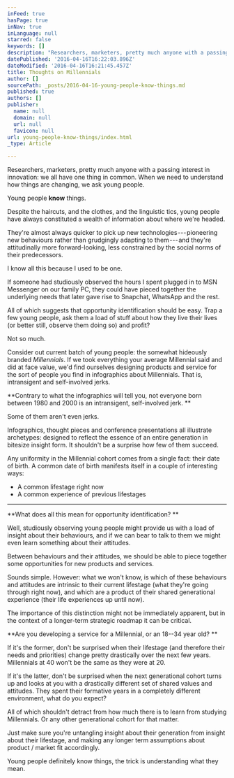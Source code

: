 ```yaml
---
inFeed: true
hasPage: true
inNav: true
inLanguage: null
starred: false
keywords: []
description: "Researchers, marketers, pretty much anyone with a passing interest in innovation: we all have one thing in common.\_When we need to understand how things are changing, we ask young people.\_"
datePublished: '2016-04-16T16:22:03.896Z'
dateModified: '2016-04-16T16:21:45.457Z'
title: Thoughts on Millennials
author: []
sourcePath: _posts/2016-04-16-young-people-know-things.md
published: true
authors: []
publisher:
  name: null
  domain: null
  url: null
  favicon: null
url: young-people-know-things/index.html
_type: Article

---
```

Researchers, marketers, pretty much anyone with a passing interest in innovation: we all have one thing in common. When we need to understand how things are changing, we ask young people. 

Young people **know** things. 

Despite the haircuts, and the clothes, and the linguistic tics, young people have always constituted a wealth of information about where we're headed. 

They're almost always quicker to pick up new technologies --- pioneering new behaviours rather than grudgingly adapting to them --- and they're attitudinally more forward-looking, less constrained by the social norms of their predecessors. 

I know all this because I used to be one. 

If someone had studiously observed the hours I spent plugged in to MSN Messenger on our family PC, they could have pieced together the underlying needs that later gave rise to Snapchat, WhatsApp and the rest. 

All of which suggests that opportunity identification should be easy. Trap a few young people, ask them a load of stuff about how they live their lives (or better still, observe them doing so) and profit?

Not so much. 

Consider out current batch of young people: the somewhat hideously branded _Millennials_.
If we took everything your average Millennial said and did at face value, we'd find ourselves designing products and service for the sort of people you find in infographics about Millennials. That is, intransigent and self-involved jerks. 

**Contrary to what the infographics will tell you, not everyone born between 1980 and 2000 is an intransigent, self-involved jerk. **

Some of them aren't even jerks. 

Infographics, thought pieces and conference presentations all illustrate archetypes: designed to reflect the essence of an entire generation in bitesize insight form. It shouldn't be a surprise how few of them succeed. 

Any uniformity in the Millennial cohort comes from a single fact: their date of birth. A common date of birth manifests itself in a couple of interesting ways:

* A common lifestage right now
* A common experience of previous lifestages

****

**What does all this mean for opportunity identification? **

Well, studiously observing young people might provide us with a load of insight about their behaviours, and if we can bear to talk to them we might even learn something about their attitudes. 

Between behaviours and their attitudes, we should be able to piece together some opportunities for new products and services. 

Sounds simple. However: what we won't know, is which of these behaviours and attitudes are intrinsic to their current lifestage (what they're going through right now), and which are a product of their shared generational experience (their life experiences up until now). 

The importance of this distinction might not be immediately apparent, but in the context of a longer-term strategic roadmap it can be critical.

**Are you developing a service for a Millennial, or an 18--34 year old? **

If it's the former, don't be surprised when their lifestage (and therefore their needs and priorities) change pretty drastically over the next few years. Millennials at 40 won't be the same as they were at 20\.

If it's the latter, don't be surprised when the next generational cohort turns up and looks at you with a drastically different set of shared values and attitudes. They spent their formative years in a completely different environment, what do you expect?

All of which shouldn't detract from how much there is to learn from studying Millennials. Or any other generational cohort for that matter.

Just make sure you're untangling insight about their generation from insight about their lifestage, and making any longer term assumptions about product / market fit accordingly. 

Young people definitely know things, the trick is understanding what they mean.
